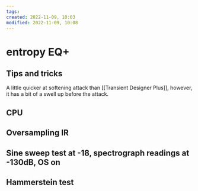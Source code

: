 ```yaml
---
tags: 
created: 2022-11-09, 10:03
modified: 2022-11-09, 10:08
---
```


# entropy EQ+

## Tips and tricks
A little quicker at softening attack than [[Transient Designer Plus]], however, it has a bit of a swell up before the attack.

## CPU

## Oversampling IR

## Sine sweep test at -18, spectrograph readings at -130dB, OS on

## Hammerstein test